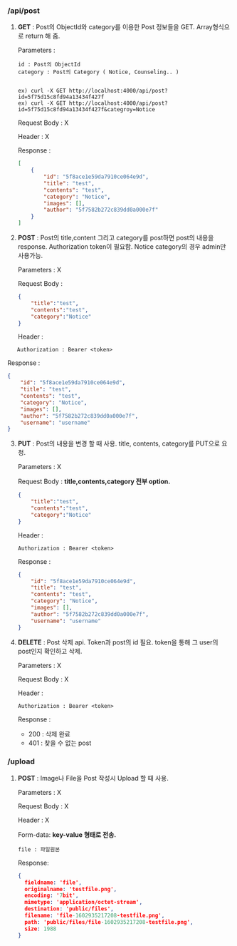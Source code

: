 ### /api/post

1. **GET** : Post의 ObjectId와 category를 이용한 Post 정보들을 GET. Array형식으로 return 해 줌.

   Parameters : 

   ```
   id : Post의 ObjectId
   category : Post의 Category ( Notice, Counseling.. )
   
   
   ex) curl -X GET http://localhost:4000/api/post?id=5f75d15c8fd94a13434f427f
   ex) curl -X GET http://localhost:4000/api/post?id=5f75d15c8fd94a13434f427f&categroy=Notice
   ```

   Request Body : X

   Header : X

   Response : 

   ```json
   [
       {
           "id": "5f8ace1e59da7910ce064e9d",
           "title": "test",
           "contents": "test",
           "category": "Notice",
           "images": [],
           "author": "5f7582b272c839dd0a000e7f"
       }
   ]
   ```

   <div style="page-break-after: always; break-after: page;"></div>

2. **POST** :  Post의 title,content 그리고 category를 post하면 post의 내용을 response. Authorization token이 필요함. Notice category의 경우 admin만 사용가능.

   Parameters : X

   Request Body : 

   ````JSON
   {
       "title":"test",
       "contents":"test",
       "category":"Notice"
   }
   ````
   
   Header : 
   
```
   Authorization : Bearer <token>
```
   
Response : 
   
   ```json
   {
       "id": "5f8ace1e59da7910ce064e9d",
       "title": "test",
       "contents": "test",
       "category": "Notice",
       "images": [],
       "author": "5f7582b272c839dd0a000e7f",
       "username": "username"
   }
   ```

<div style="page-break-after: always; break-after: page;"></div>

3. **PUT** : Post의 내용을 변경 할 때 사용. title, contents, category를 PUT으로 요청.

   Parameters : X

   Request Body : **title,contents,category 전부 option.**

   ```JSON
   {
       "title":"test",
       "contents":"test",
       "category":"Notice"
   }
   ```

   Header :

   ````
   Authorization : Bearer <token>
   ````

   Response : 

   ````JSON
   {
       "id": "5f8ace1e59da7910ce064e9d",
       "title": "test",
       "contents": "test",
       "category": "Notice",
       "images": [],
       "author": "5f7582b272c839dd0a000e7f",
       "username": "username"
   }
   ````

   <div style="page-break-after: always; break-after: page;"></div>

4. **DELETE** : Post 삭제 api. Token과 post의 id 필요. token을 통해 그 user의 post인지 확인하고 삭제.

   Parameters : X

   Request Body : X

   Header :

   ````
   Authorization : Bearer <token>
   ````

   Response : 

   - 200 : 삭제 완료
   - 401 : 찾을 수 없는 post

<div style="page-break-after: always; break-after: page;"></div>



### /upload

1. **POST** : Image나 File을 Post 작성시 Upload 할 때 사용.

   Parameters : X

   Request Body : X

   Header : X

   Form-data: **key-value 형태로 전송.**

   ````
   file : 파일원본
   ````

   Response:

   ```json
   {
     fieldname: 'file',
     originalname: 'testfile.png',
     encoding: '7bit',
     mimetype: 'application/octet-stream',
     destination: 'public/files',
     filename: 'file-1602935217208-testfile.png',
     path: 'public/files/file-1602935217208-testfile.png',
     size: 1988
   }
   ```

   

